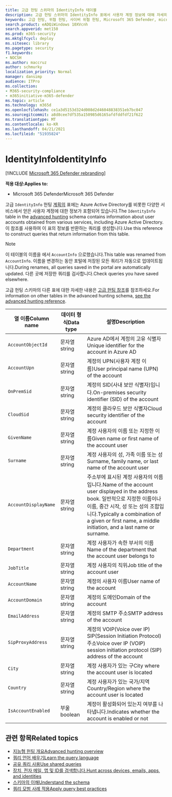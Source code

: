 ```yaml
---
title: 고급 헌팅 스위마의 IdentityInfo 테이블
description: 고급 헌팅 스위마의 IdentityInfo 표에서 사용자 계정 정보에 대해 자세히 알아보기
keywords: 고급 헌팅, 위협 헌팅, 사이버 위협 헌팅, Microsoft 365 Defender, microsoft 365, m365, 검색, 쿼리, 원격 분석, 스마 참조, kusto, 표, 열, 데이터 형식, 설명, AccountInfo, IdentityInfo, 계정
search.product: eADQiWindows 10XVcnh
search.appverid: met150
ms.prod: m365-security
ms.mktglfcycl: deploy
ms.sitesec: library
ms.pagetype: security
f1.keywords:
- NOCSH
ms.author: maccruz
author: schmurky
localization_priority: Normal
manager: dansimp
audience: ITPro
ms.collection:
- M365-security-compliance
- m365initiative-m365-defender
ms.topic: article
ms.technology: m365d
ms.openlocfilehash: ce1a3d5153d324d008d2d46048838351eb7bc047
ms.sourcegitcommit: a8d8cee7df535a150985d6165afdfddfdf21f622
ms.translationtype: MT
ms.contentlocale: ko-KR
ms.lasthandoff: 04/21/2021
ms.locfileid: "51935824"
---
```

# <a name="identityinfo"></a><span data-ttu-id="337b0-104">IdentityInfo</span><span class="sxs-lookup"><span data-stu-id="337b0-104">IdentityInfo</span></span>

[!INCLUDE [Microsoft 365 Defender rebranding](../includes/microsoft-defender.md)]


<span data-ttu-id="337b0-105">**적용 대상:**</span><span class="sxs-lookup"><span data-stu-id="337b0-105">**Applies to:**</span></span>
- <span data-ttu-id="337b0-106">Microsoft 365 Defender</span><span class="sxs-lookup"><span data-stu-id="337b0-106">Microsoft 365 Defender</span></span>

<span data-ttu-id="337b0-107">고급 `IdentityInfo` 헌팅 [계획의](advanced-hunting-overview.md) 표에는 Azure Active Directory를 비롯한 다양한 서비스에서 얻은 사용자 계정에 대한 정보가 포함되어 있습니다.</span><span class="sxs-lookup"><span data-stu-id="337b0-107">The `IdentityInfo` table in the [advanced hunting](advanced-hunting-overview.md) schema contains information about user accounts obtained from various services, including Azure Active Directory.</span></span> <span data-ttu-id="337b0-108">이 참조를 사용하여 이 표의 정보를 반환하는 쿼리를 생성합니다.</span><span class="sxs-lookup"><span data-stu-id="337b0-108">Use this reference to construct queries that return information from this table.</span></span>

>[!NOTE]
><span data-ttu-id="337b0-109">이 테이블의 이름을 에서 `AccountInfo` 으로했습니다.</span><span class="sxs-lookup"><span data-stu-id="337b0-109">This table was renamed from `AccountInfo`.</span></span> <span data-ttu-id="337b0-110">이름을 변경하는 동안 포털에 저장된 모든 쿼리가 자동으로 업데이트됩니다.</span><span class="sxs-lookup"><span data-stu-id="337b0-110">During renames, all queries saved in the portal are automatically updated.</span></span> <span data-ttu-id="337b0-111">다른 곳에 저장한 쿼리를 검사합니다.</span><span class="sxs-lookup"><span data-stu-id="337b0-111">Check queries you have saved elsewhere.</span></span>

<span data-ttu-id="337b0-112">고급 헌팅 스키마의 다른 표에 대한 자세한 내용은 [고급 헌팅 참조](advanced-hunting-schema-tables.md)를 참조하세요.</span><span class="sxs-lookup"><span data-stu-id="337b0-112">For information on other tables in the advanced hunting schema, [see the advanced hunting reference](advanced-hunting-schema-tables.md).</span></span>

| <span data-ttu-id="337b0-113">열 이름</span><span class="sxs-lookup"><span data-stu-id="337b0-113">Column name</span></span> | <span data-ttu-id="337b0-114">데이터 형식</span><span class="sxs-lookup"><span data-stu-id="337b0-114">Data type</span></span> | <span data-ttu-id="337b0-115">설명</span><span class="sxs-lookup"><span data-stu-id="337b0-115">Description</span></span> |
|-------------|-----------|-------------|
| `AccountObjectId` | <span data-ttu-id="337b0-116">문자열</span><span class="sxs-lookup"><span data-stu-id="337b0-116">string</span></span> | <span data-ttu-id="337b0-117">Azure AD에서 계정의 고유 식별자</span><span class="sxs-lookup"><span data-stu-id="337b0-117">Unique identifier for the account in Azure AD</span></span> |
| `AccountUpn` | <span data-ttu-id="337b0-118">문자열</span><span class="sxs-lookup"><span data-stu-id="337b0-118">string</span></span> | <span data-ttu-id="337b0-119">계정의 UPN(사용자 계정 이름)</span><span class="sxs-lookup"><span data-stu-id="337b0-119">User principal name (UPN) of the account</span></span> |
| `OnPremSid` | <span data-ttu-id="337b0-120">문자열</span><span class="sxs-lookup"><span data-stu-id="337b0-120">string</span></span> | <span data-ttu-id="337b0-121">계정의 SID(사내 보안 식별자)입니다.</span><span class="sxs-lookup"><span data-stu-id="337b0-121">On-premises security identifier (SID) of the account</span></span> |
| `CloudSid` | <span data-ttu-id="337b0-122">문자열</span><span class="sxs-lookup"><span data-stu-id="337b0-122">string</span></span> | <span data-ttu-id="337b0-123">계정의 클라우드 보안 식별자</span><span class="sxs-lookup"><span data-stu-id="337b0-123">Cloud security identifier of the account</span></span> |
| `GivenName` | <span data-ttu-id="337b0-124">문자열</span><span class="sxs-lookup"><span data-stu-id="337b0-124">string</span></span> | <span data-ttu-id="337b0-125">계정 사용자의 이름 또는 지정한 이름</span><span class="sxs-lookup"><span data-stu-id="337b0-125">Given name or first name of the account user</span></span> |
| `Surname` | <span data-ttu-id="337b0-126">문자열</span><span class="sxs-lookup"><span data-stu-id="337b0-126">string</span></span> | <span data-ttu-id="337b0-127">계정 사용자의 성, 가족 이름 또는 성</span><span class="sxs-lookup"><span data-stu-id="337b0-127">Surname, family name, or last name of the account user</span></span> |
| `AccountDisplayName` | <span data-ttu-id="337b0-128">문자열</span><span class="sxs-lookup"><span data-stu-id="337b0-128">string</span></span> | <span data-ttu-id="337b0-129">주소부에 표시된 계정 사용자의 이름입니다.</span><span class="sxs-lookup"><span data-stu-id="337b0-129">Name of the account user displayed in the address book.</span></span> <span data-ttu-id="337b0-130">일반적으로 지정한 이름이나 이름, 중간 시작, 성 또는 성의 조합입니다.</span><span class="sxs-lookup"><span data-stu-id="337b0-130">Typically a combination of a given or first name, a middle initiation, and a last name or surname.</span></span> |
| `Department` | <span data-ttu-id="337b0-131">문자열</span><span class="sxs-lookup"><span data-stu-id="337b0-131">string</span></span> | <span data-ttu-id="337b0-132">계정 사용자가 속한 부서의 이름</span><span class="sxs-lookup"><span data-stu-id="337b0-132">Name of the department that the account user belongs to</span></span> |
| `JobTitle` | <span data-ttu-id="337b0-133">문자열</span><span class="sxs-lookup"><span data-stu-id="337b0-133">string</span></span> | <span data-ttu-id="337b0-134">계정 사용자의 직위</span><span class="sxs-lookup"><span data-stu-id="337b0-134">Job title of the account user</span></span> |
| `AccountName` | <span data-ttu-id="337b0-135">문자열</span><span class="sxs-lookup"><span data-stu-id="337b0-135">string</span></span> | <span data-ttu-id="337b0-136">계정의 사용자 이름</span><span class="sxs-lookup"><span data-stu-id="337b0-136">User name of the account</span></span> |
| `AccountDomain` | <span data-ttu-id="337b0-137">문자열</span><span class="sxs-lookup"><span data-stu-id="337b0-137">string</span></span> | <span data-ttu-id="337b0-138">계정의 도메인</span><span class="sxs-lookup"><span data-stu-id="337b0-138">Domain of the account</span></span> |
| `EmailAddress` | <span data-ttu-id="337b0-139">문자열</span><span class="sxs-lookup"><span data-stu-id="337b0-139">string</span></span> | <span data-ttu-id="337b0-140">계정의 SMTP 주소</span><span class="sxs-lookup"><span data-stu-id="337b0-140">SMTP address of the account</span></span> |
| `SipProxyAddress` | <span data-ttu-id="337b0-141">문자열</span><span class="sxs-lookup"><span data-stu-id="337b0-141">string</span></span> | <span data-ttu-id="337b0-142">계정의 VOIP(Voice over IP) SIP(Session Initiation Protocol) 주소</span><span class="sxs-lookup"><span data-stu-id="337b0-142">Voice over IP (VOIP) session initiation protocol (SIP) address of the account</span></span> |
| `City` | <span data-ttu-id="337b0-143">문자열</span><span class="sxs-lookup"><span data-stu-id="337b0-143">string</span></span> | <span data-ttu-id="337b0-144">계정 사용자가 있는 구</span><span class="sxs-lookup"><span data-stu-id="337b0-144">City where the account user is located</span></span> |
| `Country` | <span data-ttu-id="337b0-145">문자열</span><span class="sxs-lookup"><span data-stu-id="337b0-145">string</span></span> | <span data-ttu-id="337b0-146">계정 사용자가 있는 국가/지역</span><span class="sxs-lookup"><span data-stu-id="337b0-146">Country/Region where the account user is located</span></span> |
| `IsAccountEnabled` | <span data-ttu-id="337b0-147">부울</span><span class="sxs-lookup"><span data-stu-id="337b0-147">boolean</span></span> | <span data-ttu-id="337b0-148">계정이 활성화되어 있는지 여부를 나타냅니다.</span><span class="sxs-lookup"><span data-stu-id="337b0-148">Indicates whether the account is enabled or not</span></span> |

## <a name="related-topics"></a><span data-ttu-id="337b0-149">관련 항목</span><span class="sxs-lookup"><span data-stu-id="337b0-149">Related topics</span></span>
- [<span data-ttu-id="337b0-150">지능형 헌팅 개요</span><span class="sxs-lookup"><span data-stu-id="337b0-150">Advanced hunting overview</span></span>](advanced-hunting-overview.md)
- [<span data-ttu-id="337b0-151">쿼리 언어 배우기</span><span class="sxs-lookup"><span data-stu-id="337b0-151">Learn the query language</span></span>](advanced-hunting-query-language.md)
- [<span data-ttu-id="337b0-152">공유 쿼리 사용</span><span class="sxs-lookup"><span data-stu-id="337b0-152">Use shared queries</span></span>](advanced-hunting-shared-queries.md)
- [<span data-ttu-id="337b0-153">장치, 전자 메일, 앱 및 ID를 검색합니다.</span><span class="sxs-lookup"><span data-stu-id="337b0-153">Hunt across devices, emails, apps, and identities</span></span>](advanced-hunting-query-emails-devices.md)
- [<span data-ttu-id="337b0-154">스키마의 이해</span><span class="sxs-lookup"><span data-stu-id="337b0-154">Understand the schema</span></span>](advanced-hunting-schema-tables.md)
- [<span data-ttu-id="337b0-155">쿼리 모범 사례 적용</span><span class="sxs-lookup"><span data-stu-id="337b0-155">Apply query best practices</span></span>](advanced-hunting-best-practices.md)
